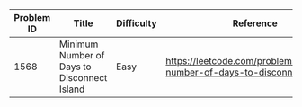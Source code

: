 | Problem ID | Title | Difficulty | Reference
| --- | --- | --- | ---
| 1568 | Minimum Number of Days to Disconnect Island | Easy | https://leetcode.com/problems/minimum-number-of-days-to-disconnect-island/
